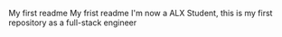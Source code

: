 My first readme
My frist readme I'm now a ALX Student, this is my first repository as a full-stack engineer
